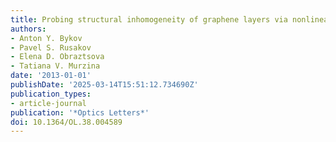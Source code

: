 ```yaml
---
title: Probing structural inhomogeneity of graphene layers via nonlinear optical scattering
authors:
- Anton Y. Bykov
- Pavel S. Rusakov
- Elena D. Obraztsova
- Tatiana V. Murzina
date: '2013-01-01'
publishDate: '2025-03-14T15:51:12.734690Z'
publication_types:
- article-journal
publication: '*Optics Letters*'
doi: 10.1364/OL.38.004589
---
```

